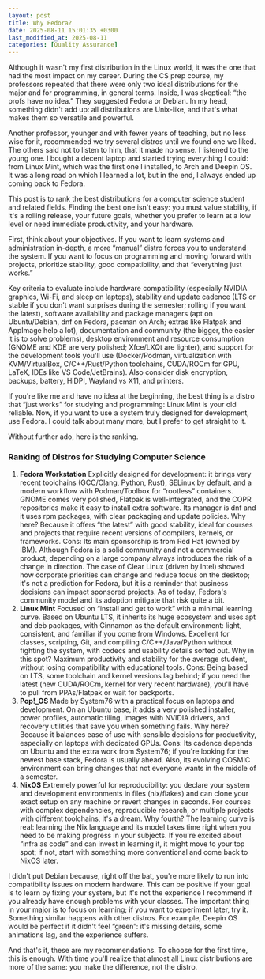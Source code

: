 ```yaml
---
layout: post
title: Why Fedora?
date: 2025-08-11 15:01:35 +0300
last_modified_at: 2025-08-11
categories: [Quality Assurance]
---
```


Although it wasn't my first distribution in the Linux world, it was the one that had the most impact on my career. During the CS prep course, my professors repeated that there were only two ideal distributions for the major and for programming, in general terms. Inside, I was skeptical: “the profs have no idea.” They suggested Fedora or Debian. In my head, something didn't add up: all distributions are Unix-like, and that's what makes them so versatile and powerful.

Another professor, younger and with fewer years of teaching, but no less wise for it, recommended we try several distros until we found one we liked. The others said not to listen to him, that it made no sense. I listened to the young one. I bought a decent laptop and started trying everything I could: from Linux Mint, which was the first one I installed, to Arch and Deepin OS. It was a long road on which I learned a lot, but in the end, I always ended up coming back to Fedora.

This post is to rank the best distributions for a computer science student and related fields. Finding the best one isn't easy: you must value stability, if it's a rolling release, your future goals, whether you prefer to learn at a low level or need immediate productivity, and your hardware.

First, think about your objectives. If you want to learn systems and administration in-depth, a more “manual” distro forces you to understand the system. If you want to focus on programming and moving forward with projects, prioritize stability, good compatibility, and that “everything just works.”

Key criteria to evaluate include hardware compatibility (especially NVIDIA graphics, Wi-Fi, and sleep on laptops), stability and update cadence (LTS or stable if you don't want surprises during the semester; rolling if you want the latest), software availability and package managers (apt on Ubuntu/Debian, dnf on Fedora, pacman on Arch; extras like Flatpak and AppImage help a lot), documentation and community (the bigger, the easier it is to solve problems), desktop environment and resource consumption (GNOME and KDE are very polished; Xfce/LXQt are lighter), and support for the development tools you'll use (Docker/Podman, virtualization with KVM/VirtualBox, C/C++/Rust/Python toolchains, CUDA/ROCm for GPU, LaTeX, IDEs like VS Code/JetBrains). Also consider disk encryption, backups, battery, HiDPI, Wayland vs X11, and printers.

If you're like me and have no idea at the beginning, the best thing is a distro that “just works” for studying and programming: Linux Mint is your old reliable. Now, if you want to use a system truly designed for development, use Fedora. I could talk about many more, but I prefer to get straight to it.

Without further ado, here is the ranking.

### Ranking of Distros for Studying Computer Science

1.  **Fedora Workstation** Explicitly designed for development: it brings very recent toolchains (GCC/Clang, Python, Rust), SELinux by default, and a modern workflow with Podman/Toolbox for “rootless” containers. GNOME comes very polished, Flatpak is well-integrated, and the COPR repositories make it easy to install extra software. Its manager is dnf and it uses rpm packages, with clear packaging and update policies. Why here? Because it offers “the latest” with good stability, ideal for courses and projects that require recent versions of compilers, kernels, or frameworks. Cons: Its main sponsorship is from Red Hat (owned by IBM). Although Fedora is a solid community and not a commercial product, depending on a large company always introduces the risk of a change in direction. The case of Clear Linux (driven by Intel) showed how corporate priorities can change and reduce focus on the desktop; it's not a prediction for Fedora, but it is a reminder that business decisions can impact sponsored projects. As of today, Fedora's community model and its adoption mitigate that risk quite a bit.
2.  **Linux Mint** Focused on “install and get to work” with a minimal learning curve. Based on Ubuntu LTS, it inherits its huge ecosystem and uses apt and deb packages, with Cinnamon as the default environment: light, consistent, and familiar if you come from Windows. Excellent for classes, scripting, Git, and compiling C/C++/Java/Python without fighting the system, with codecs and usability details sorted out. Why in this spot? Maximum productivity and stability for the average student, without losing compatibility with educational tools. Cons: Being based on LTS, some toolchain and kernel versions lag behind; if you need the latest (new CUDA/ROCm, kernel for very recent hardware), you'll have to pull from PPAs/Flatpak or wait for backports.
3.  **Pop!\_OS** Made by System76 with a practical focus on laptops and development. On an Ubuntu base, it adds a very polished installer, power profiles, automatic tiling, images with NVIDIA drivers, and recovery utilities that save you when something fails. Why here? Because it balances ease of use with sensible decisions for productivity, especially on laptops with dedicated GPUs. Cons: Its cadence depends on Ubuntu and the extra work from System76; if you're looking for the newest base stack, Fedora is usually ahead. Also, its evolving COSMIC environment can bring changes that not everyone wants in the middle of a semester.
4.  **NixOS** Extremely powerful for reproducibility: you declare your system and development environments in files (nix/flakes) and can clone your exact setup on any machine or revert changes in seconds. For courses with complex dependencies, reproducible research, or multiple projects with different toolchains, it's a dream. Why fourth? The learning curve is real: learning the Nix language and its model takes time right when you need to be making progress in your subjects. If you're excited about “infra as code” and can invest in learning it, it might move to your top spot; if not, start with something more conventional and come back to NixOS later.

I didn't put Debian because, right off the bat, you're more likely to run into compatibility issues on modern hardware. This can be positive if your goal is to learn by fixing your system, but it's not the experience I recommend if you already have enough problems with your classes. The important thing in your major is to focus on learning; if you want to experiment later, try it. Something similar happens with other distros. For example, Deepin OS would be perfect if it didn't feel “green”: it's missing details, some animations lag, and the experience suffers.

And that's it, these are my recommendations. To choose for the first time, this is enough. With time you'll realize that almost all Linux distributions are more of the same: you make the difference, not the distro.
